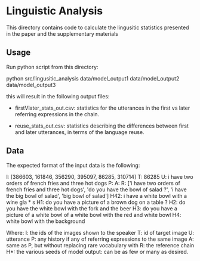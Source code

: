# Linguistic Analysis

This directory contains code to calculate the lingusitic statistics presented in the paper and the supplementary materials

## Usage

Run python script from this directory:

python src/lingusitic_analysis data/model_output1 data/model_output2 data/model_output3


this will result in the following output files:

- firstVlater_stats_out.csv: statistics for the utterances in the first vs later referring expressions in the chain.

- reuse_stats_out.csv: statistics describing the differences between first and later utterances, in terms of the language reuse.

## Data

The expected format of the input data is the following:

I: [386603, 161846, 356290, 395097, 86285, 310714]
T: 86285
U: <sos> i have two orders of french fries and three hot dogs <eos>
P: <nohs>
A: <nohs>
R: ['i have two orders of french fries and three hot dogs', 'do you have the bowl of salad ?', 'i have the big bowl of salad', 'big bowl of salad']
H42: i have a white bowl with a wine gla * s
H1: do you have a picture of a brown dog on a table ?
H2: do you have the white bowl with the fork and the beer
H3: do you have a picture of a white bowl of a white bowl with the red and white bowl
H4: white bowl with the background

Where:
I: the ids of the images shown to the speaker
T: id of target image
U: utterance
P: any history if any of referring expressions to the same image
A: same as P, but without replacing rare vocabulary with <unk>
R: the reference chain
H*: the various seeds of model output: can be as few or many as desired.
